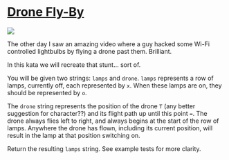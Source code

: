 # [Drone Fly-By](https://www.codewars.com/kata/drone-fly-by "https://www.codewars.com/kata/58356a94f8358058f30004b5")

![](http://www.grindtv.com/wp-content/uploads/2015/08/drone.jpg)

The other day I saw an amazing video where a guy hacked some Wi-Fi controlled lightbulbs by flying a drone past them. Brilliant.

In this kata we will recreate that stunt... sort of.

You will be given two strings: `lamps` and `drone`. `lamps` represents a row of lamps, currently off, each represented by `x`. When these lamps are on, they should be represented by `o`.

The `drone` string represents the position of the drone `T` (any better suggestion for character??) and its flight path up until this point `=`. The drone always flies left to right, and always begins at the start of the row of lamps. Anywhere the drone has flown, including its current position, will result in the lamp at that position switching on.

Return the resulting `lamps` string. See example tests for more clarity.
